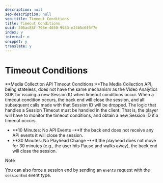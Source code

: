 ```yaml
---
description: null
seo-description: null
seo-title: Timeout Conditions
title: Timeout Conditions
uuid: 305ac88f-798e-4650-9983-e24b5c6f6f7e
index: y
internal: n
snippet: y
translate: y
---
```


# Timeout Conditions


<a id="section_kmt_qcy_lcb"></a>

**Media Collection API Timeout Conditions:**The Media Collection API, being stateless, does not have the same mechanism as the Video Analytics SDK for issuing a new Session ID when timeout conditions occur. When a timeout condition occurs, the back end will close the session, and all subsequent calls made with that Session ID will be dropped. The logic that handles a Session Timeout must be handled in the client. That is, the player will have to monitor the timeout conditions, and obtain a new Session ID if a timeout occurs.

* **10 Minutes: No API Events -**If the back end does not receive any API events it will close the session.
* **30 Minutes: No Playhead Change -**If the playhead does not move for 30 minutes (e.g., the user hits Pause and walks away), the back end will close the session.

>[!NOTE]
>
>You can also force a session end by sending an `events` request with the `sessionEnd` event type.

